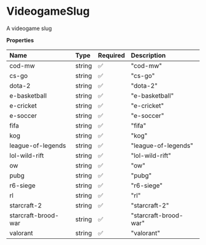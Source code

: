 # VideogameSlug

A videogame slug

**Properties**

| Name                | Type   | Required | Description           |
| :------------------ | :----- | :------- | :-------------------- |
| cod-mw              | string | ✅       | "cod-mw"              |
| cs-go               | string | ✅       | "cs-go"               |
| dota-2              | string | ✅       | "dota-2"              |
| e-basketball        | string | ✅       | "e-basketball"        |
| e-cricket           | string | ✅       | "e-cricket"           |
| e-soccer            | string | ✅       | "e-soccer"            |
| fifa                | string | ✅       | "fifa"                |
| kog                 | string | ✅       | "kog"                 |
| league-of-legends   | string | ✅       | "league-of-legends"   |
| lol-wild-rift       | string | ✅       | "lol-wild-rift"       |
| ow                  | string | ✅       | "ow"                  |
| pubg                | string | ✅       | "pubg"                |
| r6-siege            | string | ✅       | "r6-siege"            |
| rl                  | string | ✅       | "rl"                  |
| starcraft-2         | string | ✅       | "starcraft-2"         |
| starcraft-brood-war | string | ✅       | "starcraft-brood-war" |
| valorant            | string | ✅       | "valorant"            |
